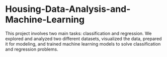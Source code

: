 # Housing-Data-Analysis-and-Machine-Learning
This project involves two main tasks: classification and regression. We explored and analyzed two different datasets, visualized the data, prepared it for modeling, and trained machine learning models to solve classification and regression problems.
